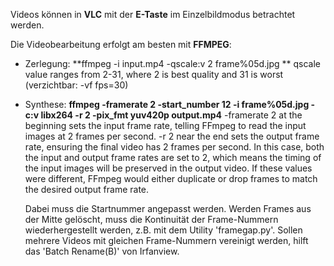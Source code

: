 <!--keywords[FFMPEG, Video_nachbearbeiten, Zeitlupe]-->

Videos können in **VLC** mit der **E-Taste** im Einzelbildmodus betrachtet werden.

Die Videobearbeitung erfolgt am besten mit **FFMPEG**:

- Zerlegung: **ffmpeg -i input.mp4 -qscale:v 2 frame%05d.jpg **
	qscale value ranges from 2-31, where 2 is best quality and 31 is worst (verzichtbar: -vf fps=30)
	
- Synthese: **ffmpeg -framerate 2 -start_number 12 -i frame%05d.jpg -c:v libx264 -r 2 -pix_fmt yuv420p output.mp4**
	-framerate 2 at the beginning sets the input frame rate, telling FFmpeg to read the input images at 2 frames per second.
	-r 2 near the end sets the output frame rate, ensuring the final video has 2 frames per second.
	In this case, both the input and output frame rates are set to 2, which means the timing of the input images will be preserved in the output video.
	If these values were different, FFmpeg would either duplicate or drop frames to match the desired output frame rate.

	Dabei muss die Startnummer angepasst werden. Werden Frames aus der Mitte gelöscht, muss die Kontinuität der Frame-Nummern wiederhergestellt werden, z.B. mit dem Utility 'framegap.py'. Sollen mehrere Videos mit gleichen Frame-Nummern vereinigt werden, hilft das 'Batch Rename(B)' von Irfanview.

